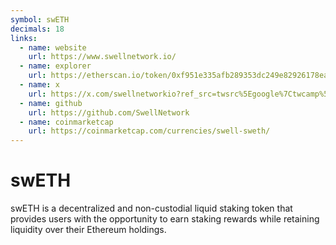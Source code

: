 ```yaml
---
symbol: swETH
decimals: 18
links:
  - name: website
    url: https://www.swellnetwork.io/
  - name: explorer
    url: https://etherscan.io/token/0xf951e335afb289353dc249e82926178eac7ded78
  - name: x
    url: https://x.com/swellnetworkio?ref_src=twsrc%5Egoogle%7Ctwcamp%5Eserp%7Ctwgr%5Eauthor
  - name: github
    url: https://github.com/SwellNetwork
  - name: coinmarketcap
    url: https://coinmarketcap.com/currencies/swell-sweth/
---
```


# swETH

swETH is a decentralized and non-custodial liquid staking token that provides users with the opportunity to earn staking rewards while retaining liquidity over their Ethereum holdings.
